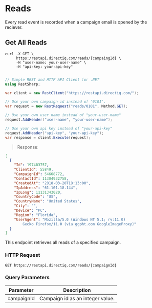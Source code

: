 # Reads

Every read event is recorded when a campaign email is opened by the reciever.

## Get All Reads

```shell
curl -X GET \
     https:/restapi.directiq.com/reads/{campaingId} \
     -H "user-name: your-user-name" \
     -H "api-key: your-api-key" 
     
```

```csharp
// Simple REST and HTTP API Client for .NET
using RestSharp;

var client = new RestClient("https://restapi.directiq.com/");

// Use your own campaign id instead of "0101".
var request = new RestRequest("reads/0101", Method.GET);

// Use your own user name instead of "your-user-name" 
request.AddHeader("user-name", "your-user-name");

// Use your own api key instead of "your-api-key"
request.AddHeader("api-key", "your-api-key");
var response = client.Execute(request);
```

> Response:

```json
[
  {
    "Id": 197403757,
    "ClientId": 55849,
    "CampaignId": 54668772,
    "ContactId": 11304932758,
    "CreatedAt": "2018-03-20T18:13:00",
    "IpAddress": "61.101.18.144",
    "IpLong": 11131343020,
    "CountryCode": "US",
    "CountryName": "United States",
    "City": "",
    "Device": "PC",
    "Region": "Florida",
    "UserAgent": "Mozilla/5.0 (Windows NT 5.1; rv:11.0) 
        Gecko Firefox/11.0 (via ggpht.com GoogleImageProxy)"
  }
]
```

This endpoint retrieves all reads of a specified campaign.

### HTTP Request

`GET https://restapi.directiq.com/reads/{campaignId}`

### Query Parameters

Parameter | Description
--------- | -----------
campaignId | Campaign id as an integer value.